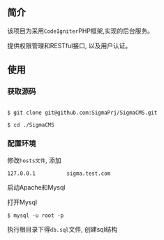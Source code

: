 ## 简介

该项目为采用`CodeIgniter`PHP框架,实现的后台服务。

提供权限管理和RESTful接口, 以及用户认证。

## 使用

### 获取源码
```shell

$ git clone git@github.com:SigmaPrj/SigmaCMS.git 

$ cd ./SigmaCMS
```

### 配置环境

修改`hosts文件`, 添加

`127.0.0.1          sigma.test.com`

启动Apache和Mysql

打开Mysql

`$ mysql -u root -p`

执行根目录下得`db.sql`文件, 创建sql结构
